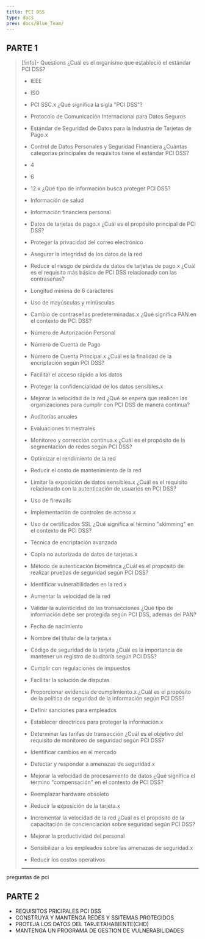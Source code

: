 ```yaml
---
title: PCI DSS
type: docs
prev: docs/Blue_Team/
---
```


## PARTE 1
>
> [!info]- Questions
¿Cuál es el organismo que estableció el estándar PCI DSS?
>
> - IEEE
> - ISO
> - PCI SSC.x
¿Qué significa la sigla "PCI DSS"?
> - Protocolo de Comunicación Internacional para Datos Seguros
> - Estándar de Seguridad de Datos para la Industria de Tarjetas de Pago.x
> - Control de Datos Personales y Seguridad Financiera
¿Cuántas categorías principales de requisitos tiene el estándar PCI DSS?
> - 4
> - 6
> - 12.x
> ¿Qué tipo de información busca proteger PCI DSS?
>
> - Información de salud
> - Información financiera personal
> - Datos de tarjetas de pago.x
> ¿Cuál es el propósito principal de PCI DSS?
>
> - Proteger la privacidad del correo electrónico
> - Asegurar la integridad de los datos de la red
> - Reducir el riesgo de pérdida de datos de tarjetas de pago.x
> ¿Cuál es el requisito más básico de PCI DSS relacionado con las contraseñas?
>
> - Longitud mínima de 6 caracteres
> - Uso de mayúsculas y minúsculas
> - Cambio de contraseñas predeterminadas.x
> ¿Qué significa PAN en el contexto de PCI DSS?
>
> - Número de Autorización Personal
> - Número de Cuenta de Pago
> - Número de Cuenta Principal.x
> ¿Cuál es la finalidad de la encriptación según PCI DSS?
>
> - Facilitar el acceso rápido a los datos
> - Proteger la confidencialidad de los datos sensibles.x
> - Mejorar la velocidad de la red
> ¿Qué se espera que realicen las organizaciones para cumplir con PCI DSS de manera continua?
>
> - Auditorías anuales
> - Evaluaciones trimestrales
> - Monitoreo y corrección continua.x
> ¿Cuál es el propósito de la segmentación de redes según PCI DSS?
>
> - Optimizar el rendimiento de la red
> - Reducir el costo de mantenimiento de la red
> - Limitar la exposición de datos sensibles.x
> ¿Cuál es el requisito relacionado con la autenticación de usuarios en PCI DSS?
>
> - Uso de firewalls
> - Implementación de controles de acceso.x
> - Uso de certificados SSL
> ¿Qué significa el término "skimming" en el contexto de PCI DSS?
>
> - Técnica de encriptación avanzada
> - Copia no autorizada de datos de tarjetas.x
> - Método de autenticación biométrica
> ¿Cuál es el propósito de realizar pruebas de seguridad según PCI DSS?
>
> - Identificar vulnerabilidades en la red.x
> - Aumentar la velocidad de la red
> - Validar la autenticidad de las transacciones
> ¿Qué tipo de información debe ser protegida según PCI DSS, además del PAN?
>
> - Fecha de nacimiento
> - Nombre del titular de la tarjeta.x
> - Código de seguridad de la tarjeta
> ¿Cuál es la importancia de mantener un registro de auditoría según PCI DSS?
>
> - Cumplir con regulaciones de impuestos
> - Facilitar la solución de disputas
> - Proporcionar evidencia de cumplimiento.x
> ¿Cuál es el propósito de la política de seguridad de la información según PCI DSS?
>
> - Definir sanciones para empleados
> - Establecer directrices para proteger la información.x
> - Determinar las tarifas de transacción
> ¿Cuál es el objetivo del requisito de monitoreo de seguridad según PCI DSS?
>
> - Identificar cambios en el mercado
> - Detectar y responder a amenazas de seguridad.x
> - Mejorar la velocidad de procesamiento de datos
> ¿Qué significa el término "compensación" en el contexto de PCI DSS?
>
> - Reemplazar hardware obsoleto
> - Reducir la exposición de la tarjeta.x
> - Incrementar la velocidad de la red
> ¿Cuál es el propósito de la capacitación de concienciación sobre seguridad según PCI DSS?
>
> - Mejorar la productividad del personal
> - Sensibilizar a los empleados sobre las amenazas de seguridad.x
> - Reducir los costos operativos
>
>---

preguntas de pci

## PARTE 2

- REQUISITOS PRICIPALES PCI DSS
- CONSTRUYA Y MANTENGA REDES Y SSITEMAS PROTEGIDOS
- PROTEJA LOS DATOS DEL TARJETAHABIENTE(CHD)
- MANTENGA UN PROGRAMA DE GESTION DE VULNERABILIDADES

